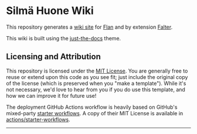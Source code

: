 # Silmä Huone Wiki 

This repository generates a [wiki site](https://loganmcbroom.github.io/) for [Flan](https://github.com/loganmcbroom/Flan) and by extension [Falter](https://github.com/loganmcbroom/Falter).

This wiki is built using the [just-the-docs][Just the Docs] theme.

## Licensing and Attribution

This repository is licensed under the [MIT License]. You are generally free to reuse or extend upon this code as you see fit; just include the original copy of the license (which is preserved when you "make a template"). While it's not necessary, we'd love to hear from you if you do use this template, and how we can improve it for future use!

The deployment GitHub Actions workflow is heavily based on GitHub's mixed-party [starter workflows]. A copy of their MIT License is available in [actions/starter-workflows].

----

[Just the Docs]: https://just-the-docs.github.io/just-the-docs/
[MIT License]: https://en.wikipedia.org/wiki/MIT_License
[starter workflows]: https://github.com/actions/starter-workflows/blob/main/pages/jekyll.yml
[actions/starter-workflows]: https://github.com/actions/starter-workflows/blob/main/LICENSE
